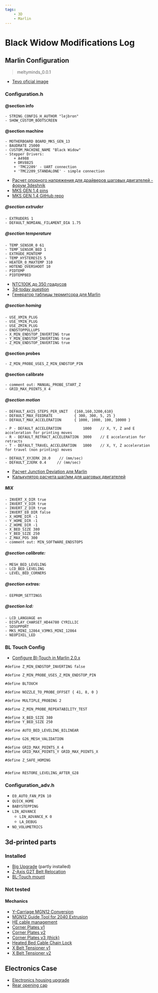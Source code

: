 ```yaml
---
tags:
    - 3D
    - Marlin
---
```


# Black Widow Modifications Log

## Marlin Configuration

> meltyminds_0.0.1

- [Tevo oficial image](https://github.com/Homers3D/Tevo-Black-Widow)

### Configuration.h

#### @section info
    - STRING_CONFIG_H_AUTHOR "lejbron"
    - SHOW_CUSTOM_BOOTSCREEN

#### @section machine
    - MOTHERBOARD BOARD_MKS_GEN_13
    - BAUDRATE 25000
    - CUSTOM_MACHINE_NAME "Black Widow"
    - Stepper Drivers:
        + A4988
        + DRV8825
        + 'TMC2209' - UART connection
        + 'TMC2209_STANDALONE' - simple connection
        
- [Расчет опорного напряжения для драйверов шаговых двигателей - форум 3deshnik](https://3deshnik.ru/forum/viewtopic.php?f=5&t=78)
- [MKS GEN 1.4 pins](https://raw.githubusercontent.com/makerbase-mks/MKS-GEN/master/hardware/MKS%20GEN%20V1.4_004/MKS%20GEN%20V1.4_004%20PIN.pdf)
- [MKS GEN 1.4 GitHub repo](https://github.com/makerbase-mks/MKS-GEN)

##### @section extruder
    - EXTRUDERS 1
    - DEFAULT_NOMIANL_FILAMENT_DIA 1.75

##### @section temperature
    - TEMP_SENSOR_0 61
    - TEMP_SENSOR_BED 1 
    - EXTRUDE_MINTEMP
    - TEMP_HYSTERESIS 5
    - HEATER_0_MAXTEMP 310
    - HOTEND_OVERSHOOT 10
    - PIDTEMP
    - PIDTEMPBED

- [NTC100K до 350 градусов](https://zona-3d.ru/catalog/elektronika/termodatchiki/termorezistory/datchik_temperatury_ntc100k_v_korpuse_maks_350_s_2_metra)
- [3d-today question](https://3dtoday.ru/questions/ht-ntc100k-v-marlin-2-kakoy-nomer-tip-sootvetstvuet)
- [Генератор таблицы термитсора для Marlin](https://www.thingiverse.com/thing:103668/files)

##### @section homing
    - USE_XMIN_PLUG
    - USE_YMIN_PLUG
    - USE_ZMIN_PLUG
    - ENDSTOPPULLUPS
    - X_MIN_ENDSTOP_INVERTING true 
    - Y_MIN_ENDSTOP_INVERTING true 
    - Z_MIN_ENDSTOP_INVERTING true

#### @section probes
    - Z_MIN_PROBE_USES_Z_MIN_ENDSTOP_PIN
    
#### @section calibrate
    - comment out: MANUAL_PROBE_START_Z
    - GRID_MAX_POINTS_X 4

##### @section motion
    - DEFAULT_AXIS_STEPS_PER_UNIT   {160,160,3200,610}
    - DEFAULT_MAX_FEEDRATE          { 300, 300, 5, 25 }
    - DEFAULT_MAX_ACCELERATION      { 1000, 1000, 100, 10000 }
    
    - P - DEFAULT_ACCELERATION          1000    // X, Y, Z and E acceleration for printing moves 
    - R - DEFAULT_RETRACT_ACCELERATION  3000    // E acceleration for retracts
    - T - DEFAULT_TRAVEL_ACCELERATION   1000    // X, Y, Z acceleration for travel (non printing) moves

    - DEFAULT_XYJERK 20.0    // (mm/sec)
    - DEFAULT_ZJERK 0.4     // (mm/sec)

- [Расчет Junction Deviation для Marlin](https://blog.kyneticcnc.com/2018/10/computing-junction-deviation-for-marlin.html)
- [Калькулятор расчета шаг/мм для шаговых двигателей](https://blog.prusaprinters.org/calculator_3416/#stepspermmbelt)

##### MIX
    - INVERT_X_DIR true
    - INVERT_Y_DIR true
    - INVERT_Z_DIR true
    - INVERT_E0_DIR false
    - X_HOME_DIR -1
    - Y_HOME_DIR -1
    - Z_HOME_DIR -1
    - X_BED_SIZE 380
    - Y_BED_SIZE 250
    - Z_MAX_POS 300
    - comment out: MIN_SOFTWARE_ENDSTOPS

##### @section calibrate:
    - MESH_BED_LEVELING
    - LCD_BED_LEVELING
    - LEVEL_BED_CORNERS

##### @section extras:
    - EEPROM_SETTINGS

##### @section lcd:
    - LCD_LANGUAGE en
    - DISPLAY_CHARSET_HD44780 CYRILLIC
    - SDSUPPORT
    - MKS_MINI_12864_V3MKS_MINI_12864
    - NEOPIXEL_LED

### BL Touch Config 

- [Configure Bl-Touch in Marlin 2.0.x](https://3dwork.io/en/configure-bltouch-in-marlin/)
 
```
#define Z_MIN_ENDSTOP_INVERTING false

#define Z_MIN_PROBE_USES_Z_MIN_ENDSTOP_PIN

#define BLTOUCH

#define NOZZLE_TO_PROBE_OFFSET { 41, 8, 0 }

#define MULTIPLE_PROBING 2

#define Z_MIN_PROBE_REPEATABILITY_TEST

#define X_BED_SIZE 380
#define Y_BED_SIZE 250

#define AUTO_BED_LEVELING_BILINEAR

#define G26_MESH_VALIDATION

#define GRID_MAX_POINTS_X 4
#define GRID_MAX_POINTS_Y GRID_MAX_POINTS_X

#define Z_SAFE_HOMING


#define RESTORE_LEVELING_AFTER_G28
```

### Configuration_adv.h

- `E0_AUTO_FAN_PIN 10`
- `QUICK_HOME` 
- `BABYSTEPPING`
- `LIN_ADVANCE`
    + `LIN_ADVANCE_K 0`
    + `LA_DEBUG`
- `NO_VOLUMETRICS`

## 3d-printed parts

### Installed

- [Big Upgrade](https://www.thingiverse.com/thing:4278682) (partly installed)
- [Z-Axis G2T Belt Relocation](https://www.thingiverse.com/thing:2168986)
- [BL-Touch mount](https://www.thingiverse.com/thing:2189890)

### Not tested

#### Mechanics

- [Y-Carriage MGN12 Conversion](https://www.thingiverse.com/thing:2569059)
- [MGN12 Guide Tool for 2040 Extrusion](https://www.thingiverse.com/thing:2566111)
- [HE cable management](https://www.thingiverse.com/thing:1918783)
- [Corner Plates v1](https://www.thingiverse.com/thing:1858082)
- [Corner Plates v2](https://www.thingiverse.com/thing:2016601)
- [Corner Plates v3 (thick)](https://www.thingiverse.com/thing:2063853)
- [Heated Bed Cable Chain Lock](https://www.thingiverse.com/thing:2302989)
- [X Belt Tensioner v1](https://www.thingiverse.com/thing:3309080)
- [X Belt Tensioner v2](https://www.thingiverse.com/thing:4648374)

## Electronics Case

- [Electronics housing upgrade](https://www.thingiverse.com/thing:2346801)
- [Rear opening cap](https://www.thingiverse.com/thing:2672795)
